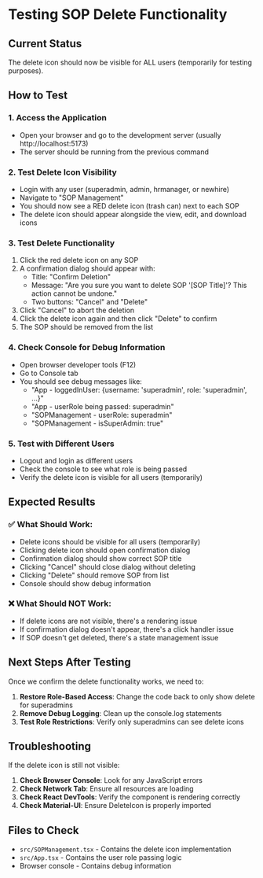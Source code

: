 # Testing SOP Delete Functionality

## Current Status
The delete icon should now be visible for ALL users (temporarily for testing purposes).

## How to Test

### 1. Access the Application
- Open your browser and go to the development server (usually http://localhost:5173)
- The server should be running from the previous command

### 2. Test Delete Icon Visibility
- Login with any user (superadmin, admin, hrmanager, or newhire)
- Navigate to "SOP Management"
- You should now see a RED delete icon (trash can) next to each SOP
- The delete icon should appear alongside the view, edit, and download icons

### 3. Test Delete Functionality
1. Click the red delete icon on any SOP
2. A confirmation dialog should appear with:
   - Title: "Confirm Deletion"
   - Message: "Are you sure you want to delete SOP '[SOP Title]'? This action cannot be undone."
   - Two buttons: "Cancel" and "Delete"
3. Click "Cancel" to abort the deletion
4. Click the delete icon again and then click "Delete" to confirm
5. The SOP should be removed from the list

### 4. Check Console for Debug Information
- Open browser developer tools (F12)
- Go to Console tab
- You should see debug messages like:
  - "App - loggedInUser: {username: 'superadmin', role: 'superadmin', ...}"
  - "App - userRole being passed: superadmin"
  - "SOPManagement - userRole: superadmin"
  - "SOPManagement - isSuperAdmin: true"

### 5. Test with Different Users
- Logout and login as different users
- Check the console to see what role is being passed
- Verify the delete icon is visible for all users (temporarily)

## Expected Results

### ✅ What Should Work:
- Delete icons should be visible for all users (temporarily)
- Clicking delete icon should open confirmation dialog
- Confirmation dialog should show correct SOP title
- Clicking "Cancel" should close dialog without deleting
- Clicking "Delete" should remove SOP from list
- Console should show debug information

### ❌ What Should NOT Work:
- If delete icons are not visible, there's a rendering issue
- If confirmation dialog doesn't appear, there's a click handler issue
- If SOP doesn't get deleted, there's a state management issue

## Next Steps After Testing

Once we confirm the delete functionality works, we need to:

1. **Restore Role-Based Access**: Change the code back to only show delete for superadmins
2. **Remove Debug Logging**: Clean up the console.log statements
3. **Test Role Restrictions**: Verify only superadmins can see delete icons

## Troubleshooting

If the delete icon is still not visible:

1. **Check Browser Console**: Look for any JavaScript errors
2. **Check Network Tab**: Ensure all resources are loading
3. **Check React DevTools**: Verify the component is rendering correctly
4. **Check Material-UI**: Ensure DeleteIcon is properly imported

## Files to Check

- `src/SOPManagement.tsx` - Contains the delete icon implementation
- `src/App.tsx` - Contains the user role passing logic
- Browser console - Contains debug information 